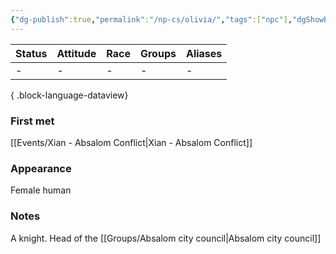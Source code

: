 ```yaml
---
{"dg-publish":true,"permalink":"/np-cs/olivia/","tags":["npc"],"dgShowBacklinks":true,"dgShowLocalGraph":true,"noteIcon":"npc","created":"2024-01-06T13:56:46.169+01:00","updated":"2024-01-18T16:03:57.971+01:00"}
---
```


| Status | Attitude | Race | Groups | Aliases |
| ------ | -------- | ---- | ------ | ------- |
| \-     | \-       | \-   | \-     | \-      |

{ .block-language-dataview}
### First met
[[Events/Xian - Absalom Conflict\|Xian - Absalom Conflict]]
### Appearance
Female human
### Notes
A knight. Head of the [[Groups/Absalom city council\|Absalom city council]]